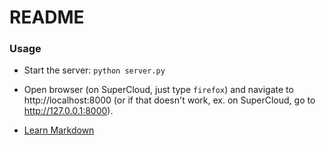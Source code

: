 # README #

### Usage ###
* Start the server: `python server.py`
* Open browser (on SuperCloud, just type `firefox`) and navigate to http://localhost:8000 (or if that doesn't work, ex. on SuperCloud, go to http://127.0.0.1:8000). 

* [Learn Markdown](https://bitbucket.org/tutorials/markdowndemo)

